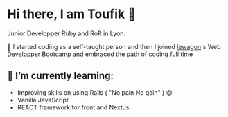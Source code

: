 # Hi there, I am Toufik 👋

Junior Developper Ruby and RoR in Lyon. 

🔭 I started coding as a self-taught person and then I joined [lewagon](https://www.lewagon.com "lewagon home")'s Web Developper Bootcamp and embraced the path of coding full time

## 🌱 I’m currently learning:

- Improving skills on using Rails ( "No pain No gain" ) 😄
- Vanilla JavaScript
- REACT framework for front and NextJs 

<!--
**elbto/elbto** is a ✨ _special_ ✨ repository because its `README.md` (this file) appears on your GitHub profile.

Here are some ideas to get you started:

- 🔭 I’m currently working on ...
- 🌱 I’m currently learning ...
- 👯 I’m looking to collaborate on ...
- 🤔 I’m looking for help with ...
- 💬 Ask me about ...
- 📫 How to reach me: ...
- 😄 Pronouns: ...
- ⚡ Fun fact: ...
-->
